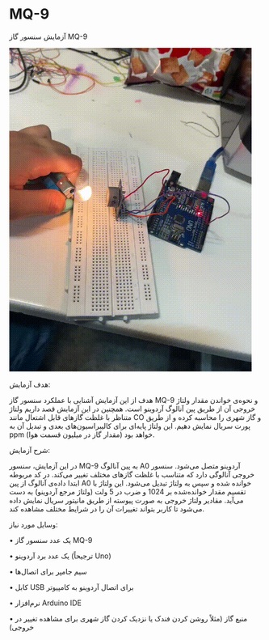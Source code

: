 # MQ-9


 آزمایش سنسور گاز MQ-9

![](output.gif)

هدف آزمایش:

هدف از این آزمایش آشنایی با عملکرد سنسور گاز MQ-9 و نحوه‌ی خواندن مقدار ولتاژ خروجی آن از طریق پین آنالوگ آردوینو است. همچنین در این آزمایش قصد داریم ولتاژ متناظر با غلظت گازهای قابل اشتعال مانند CO و گاز شهری را محاسبه کرده و از طریق پورت سریال نمایش دهیم. این ولتاژ پایه‌ای برای کالیبراسیون‌های بعدی و تبدیل آن به ppm (مقدار گاز در میلیون قسمت هوا) خواهد بود.



شرح آزمایش:

در این آزمایش، سنسور MQ-9 به پین آنالوگ A0 آردوینو متصل می‌شود. سنسور خروجی آنالوگی دارد که متناسب با غلظت گازهای مختلف تغییر می‌کند. در کد مربوطه ابتدا داده‌ی آنالوگ از پین A0 خوانده شده و سپس به ولتاژ تبدیل می‌شود. این ولتاژ با تقسیم مقدار خوانده‌شده بر 1024 و ضرب در 5 ولت (ولتاژ مرجع آردوینو) به دست می‌آید. مقادیر ولتاژ خروجی به صورت پیوسته از طریق مانیتور سریال نمایش داده می‌شود تا کاربر بتواند تغییرات آن را در شرایط مختلف مشاهده کند.



وسایل مورد نیاز:

 • یک عدد سنسور گاز MQ-9
 
 • یک عدد برد آردوینو (ترجیحاً Uno)
 
 • سیم جامپر برای اتصال‌ها
 
 • کابل USB برای اتصال آردوینو به کامپیوتر
 
 • نرم‌افزار Arduino IDE
 
 • منبع گاز (مثلاً روشن کردن فندک یا نزدیک کردن گاز شهری برای مشاهده تغییر در خروجی)
